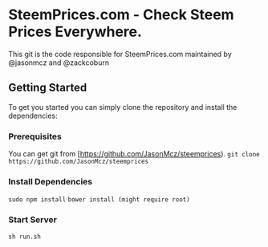 # SteemPrices.com - Check Steem Prices Everywhere.

This git is the code responsible for SteemPrices.com maintained by @jasonmcz and @zackcoburn

## Getting Started

To get you started you can simply clone the repository and install the dependencies:

### Prerequisites

You can get git from
[https://github.com/JasonMcz/steemprices).
`git clone https://github.com/JasonMcz/steemprices`

### Install Dependencies 

 `sudo npm install`
 `bower install (might require root)` 
 
### Start Server

`sh run.sh`
